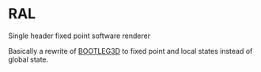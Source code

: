 # RAL
Single header fixed point software renderer

Basically a rewrite of [BOOTLEG3D](https://github.com/malespiaut/bootleg3d) to fixed point and local states instead of global state.
